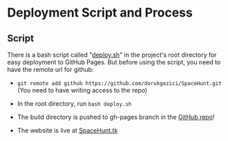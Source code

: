 # Deployment Script and Process

## Script

There is a bash script called "[deploy.sh](../deploy.sh)" in the project's root directory for easy deployment to GitHub Pages. But before using the script, you need to have the remote url for github:

- `git remote add github https://github.com/dorukgezici/SpaceHunt.git` (You need to have writing access to the repo)

- In the root directory, run `bash deploy.sh`

- The build directory is pushed to gh-pages branch in the [GitHub repo](https://github.com/dorukgezici/SpaceHunt.git)!

- The website is live at [SpaceHunt.tk](http://spacehunt.tk)